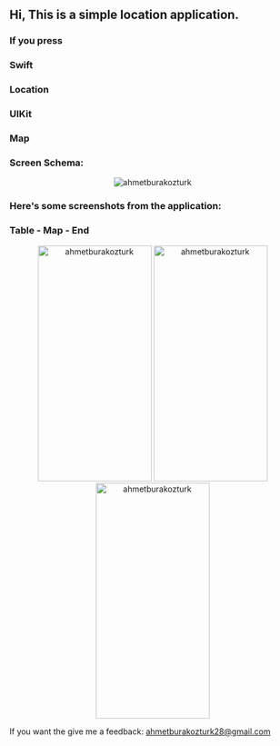 <h2>Hi, This is a simple location application.</h2>
<h3>If you press </h3>

<h3>Swift</h3>
<h3>Location</h3>
<h3>UIKit</h3>
<h3>Map</h3>

 <h3>Screen Schema: </h3> 
<p align="center"> <img src="https://github.com/ahmetburakozturk/TravelBook-Location-CoreData-Swift/assets/79537376/172d5cdf-e9b7-4cd6-bd1c-3f037fce4a97" alt="ahmetburakozturk" /></p>

<h3>Here's some screenshots from the application:</h3>

<h3> Table - Map - End </h3> 
<p align="center"> <img src="https://github.com/ahmetburakozturk/TravelBook-Location-CoreData-Swift/assets/79537376/5f742632-7209-4302-9efa-8a12067923be" alt="ahmetburakozturk" width="200" height="415" /> 
<img src="https://github.com/ahmetburakozturk/TravelBook-Location-CoreData-Swift/assets/79537376/fb4980d1-c1e2-4785-838c-45f64d4e8586" alt="ahmetburakozturk" width="200" height="415"/>  
<img src="https://github.com/ahmetburakozturk/TravelBook-Location-CoreData-Swift/assets/79537376/172d5cdf-e9b7-4cd6-bd1c-3f037fce4a97" alt="ahmetburakozturk" width="200" height="415"/> </p>

<p>If you want the give me a feedback: <a href="mailto:ahmetburakozturk28@gmail.com">ahmetburakozturk28@gmail.com</a></p>
